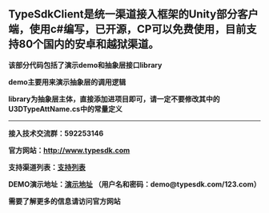 <h2><b>TypeSdkClient是统一渠道接入框架的Unity部分客户端，使用c#编写，已开源，CP可以免费使用，目前支持80个国内的安卓和越狱渠道。<b></h2>

该部分代码包括了演示demo和抽象层接口library

demo主要用来演示抽象层的调用逻辑

library为抽象层主体，直接添加进项目即可，请一定不要修改其中的U3DTypeAttName.cs中的常量定义

--------------------------------------------------------------------------------------------------------------------------------------------------------

接入技术交流群：592253146

官方网站：http://www.typesdk.com

<p>支持渠道列表：<a href="http://www.typesdk.com/#channel">支持列表</a></p>

<p>DEMO演示地址：<a href="http://demo.typesdk.com:56789">演示地址</a>  （用户名和密码：demo@typesdk.com/123.com）</p>

需要了解更多的信息请访问官方网站